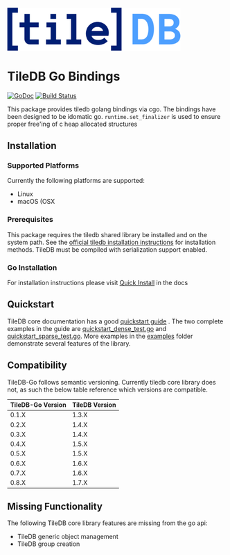 <a href="https://tiledb.com"><img src="https://github.com/TileDB-Inc/TileDB/raw/dev/doc/source/_static/tiledb-logo_color_no_margin_@4x.png" alt="TileDB logo" width="400"></a>

# TileDB Go Bindings

[![GoDoc](https://godoc.org/github.com/TileDB-Inc/TileDB-Go?status.svg)](http://godoc.org/github.com/TileDB-Inc/TileDB-Go)
[![Build Status](https://travis-ci.org/TileDB-Inc/TileDB-Go.svg?branch=master)](https://travis-ci.org/TileDB-Inc/TileDB-Go)

This package provides tiledb golang bindings via cgo. The bindings have been
designed to be idomatic go. `runtime.set_finalizer` is used to ensure proper
free'ing of c heap allocated structures

## Installation

### Supported Platforms

Currently the following platforms are supported:

- Linux
- macOS (OSX

### Prerequisites

This package requires the tiledb shared library be installed and on the system path. See the
[official tiledb installation instructions](https://docs.tiledb.com/developer/installation/quick-install)
for installation methods. TileDB must be compiled with serialization support enabled.

### Go Installation

For installation instructions please visit [Quick Install](https://docs.tiledb.com/developer/installation/quick-install) in the docs

## Quickstart

TileDB core documentation has a good
[quickstart guide](https://docs.tiledb.com/developer/quickstart) .
The two complete examples in the guide are
[quickstart_dense_test.go](https://docs.tiledb.com/developer/quickstart#dense-array) and
[quickstart_sparse_test.go](https://docs.tiledb.com/developer/quickstart#sparse-array).
More examples in the [examples](examples) folder demonstrate several features of 
the library.

## Compatibility

TileDB-Go follows semantic versioning. Currently tiledb core library does not,
as such the below table reference which versions are compatible.

| TileDB-Go Version | TileDB Version |
| ----------------- | -------------- |
| 0.1.X             | 1.3.X          |
| 0.2.X             | 1.4.X          |
| 0.3.X             | 1.4.X          |
| 0.4.X             | 1.5.X          |
| 0.5.X             | 1.5.X          |
| 0.6.X             | 1.6.X          |
| 0.7.X             | 1.6.X          |
| 0.8.X             | 1.7.X          |


## Missing Functionality

The following TileDB core library features are missing from the go api:

- TileDB generic object management
- TileDB group creation
